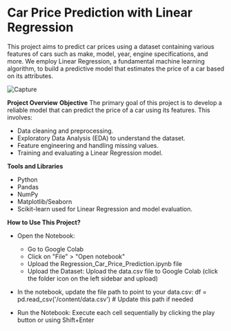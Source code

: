 # Car Price Prediction with Linear Regression

This project aims to predict car prices using a dataset containing various features of cars such as make, model, year, engine specifications, and more. We employ Linear Regression, a fundamental machine learning algorithm, to build a predictive model that estimates the price of a car based on its attributes.

![Capture](https://github.com/user-attachments/assets/3d6006c4-206c-4dec-94fc-9b3f63b8724b)

**Project Overview**
**Objective**
The primary goal of this project is to develop a reliable model that can predict the price of a car using its features. This involves:

- Data cleaning and preprocessing.
- Exploratory Data Analysis (EDA) to understand the dataset.
- Feature engineering and handling missing values.
- Training and evaluating a Linear Regression model.

**Tools and Libraries**
- Python
- Pandas
- NumPy
- Matplotlib/Seaborn 
- Scikit-learn used for Linear Regression and model evaluation.

**How to Use This Project?**

- Open the Notebook:
    - Go to Google Colab
    - Click on "File" > "Open notebook"
    - Upload the Regression_Car_Price_Prediction.ipynb file
    - Upload the Dataset: Upload the data.csv file to Google Colab (click the folder icon on the left sidebar and upload)

-  In the notebook, update the file path to point to your data.csv:
     df = pd.read_csv('/content/data.csv')  # Update this path if needed

  
- Run the Notebook: Execute each cell sequentially by clicking the play button or using Shift+Enter























